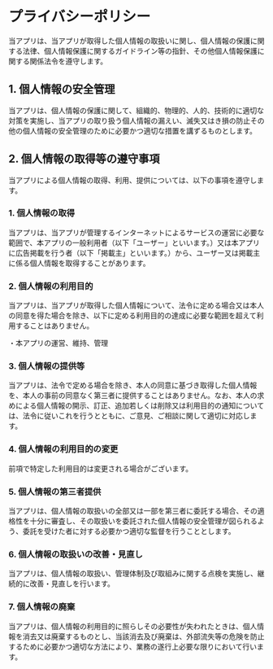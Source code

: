 # プライバシーポリシー

当アプリは、当アプリが取得した個人情報の取扱いに関し、個人情報の保護に関する法律、個人情報保護に関するガイドライン等の指針、その他個人情報保護に関する関係法令を遵守します。

## 1. 個人情報の安全管理

当アプリは、個人情報の保護に関して、組織的、物理的、人的、技術的に適切な対策を実施し、当アプリの取り扱う個人情報の漏えい、滅失又はき損の防止その他の個人情報の安全管理のために必要かつ適切な措置を講ずるものとします。

## 2. 個人情報の取得等の遵守事項

当アプリによる個人情報の取得、利用、提供については、以下の事項を遵守します。

### 1. 個人情報の取得
  当アプリは、当アプリが管理するインターネットによるサービスの運営に必要な範囲で、本アプリの一般利用者（以下「ユーザー」といいます。）又は本アプリに広告掲載を行う者（以下「掲載主」といいます。）から、ユーザー又は掲載主に係る個人情報を取得することがあります。

### 2. 個人情報の利用目的
  当アプリは、当アプリが取得した個人情報について、法令に定める場合又は本人の同意を得た場合を除き、以下に定める利用目的の達成に必要な範囲を超えて利用することはありません。

  ・本アプリの運営、維持、管理

### 3. 個人情報の提供等
  当アプリは、法令で定める場合を除き、本人の同意に基づき取得した個人情報を、本人の事前の同意なく第三者に提供することはありません。なお、本人の求めによる個人情報の開示、訂正、追加若しくは削除又は利用目的の通知については、法令に従いこれを行うとともに、ご意見、ご相談に関して適切に対応します。

### 4. 個人情報の利用目的の変更
  前項で特定した利用目的は変更される場合がございます。

### 5. 個人情報の第三者提供
  当アプリは、個人情報の取扱いの全部又は一部を第三者に委託する場合、その適格性を十分に審査し、その取扱いを委託された個人情報の安全管理が図られるよう、委託を受けた者に対する必要かつ適切な監督を行うこととします。

### 6. 個人情報の取扱いの改善・見直し
  当アプリは、個人情報の取扱い、管理体制及び取組みに関する点検を実施し、継続的に改善・見直しを行います。

### 7. 個人情報の廃棄
  当アプリは、個人情報の利用目的に照らしその必要性が失われたときは、個人情報を消去又は廃棄するものとし、当該消去及び廃棄は、外部流失等の危険を防止するために必要かつ適切な方法により、業務の遂行上必要な限りにおいて行います。
